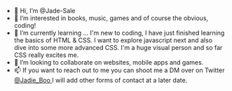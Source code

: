 - 👋 Hi, I’m @Jade-Sale
- 👀 I’m interested in books, music, games and of course the obvious, coding! 
- 🌱 I’m currently learning ... I'm new to coding, I have just finished learning the basics of HTML & CSS. I want to explore javascript next and also dive into some more advanced CSS. I'm a huge visual person and so far CSS really excites me.
- 💞️ I’m looking to collaborate on websites, mobile apps and games. 
- 📫 If you want to reach out to me you can shoot me a DM over on Twitter <a href="https://twitter.com/Jadie_Boo" title="Jade Sale's Twitter"> @Jadie_Boo </a>I will add other forms of contact at a later date.

<!---
Jade-Sale/Jade-Sale is a ✨ special ✨ repository because its `README.md` (this file) appears on your GitHub profile.
You can click the Preview link to take a look at your changes.
--->
